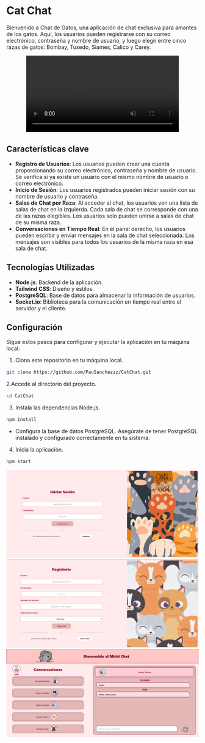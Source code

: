 # Cat Chat

Bienvenido a Chat de Gatos, una aplicación de chat exclusiva para amantes de los gatos. Aquí, los usuarios pueden registrarse con su correo electrónico, contraseña y nombre de usuario, y luego elegir entre cinco razas de gatos: Bombay, Tuxedo, Siames, Calico y Carey.

<div align="center">
  <video src="https://github.com/PauSanchezzz/CatChat/assets/122471751/c72860e3-fb27-4038-91a7-941cc3e3bf28" width="400" />
</div>

## Características clave

- **Registro de Usuarios**: Los usuarios pueden crear una cuenta proporcionando su correo electrónico, contraseña y nombre de usuario. Se verifica si ya existe un usuario con el mismo nombre de usuario o correo electrónico.
- **Inicio de Sesión**: Los usuarios registrados pueden iniciar sesión con su nombre de usuario y contraseña.
- **Salas de Chat por Raza**: Al acceder al chat, los usuarios ven una lista de salas de chat en la izquierda. Cada sala de chat se corresponde con una de las razas elegibles. Los usuarios solo pueden unirse a salas de chat de su misma raza.
- **Conversaciones en Tiempo Real**: En el panel derecho, los usuarios pueden escribir y enviar mensajes en la sala de chat seleccionada. Los mensajes son visibles para todos los usuarios de la misma raza en esa sala de chat.
  
## Tecnologías Utilizadas

- **Node.js**: Backend de la aplicación.
- **Tailwind CSS**: Diseño y estilos.
- **PostgreSQL**: Base de datos para almacenar la información de usuarios.
- **Socket.io**: Biblioteca para la comunicación en tiempo real entre el servidor y el cliente.

## Configuración

Sigue estos pasos para configurar y ejecutar la aplicación en tu máquina local:

1. Clona este repositorio en tu máquina local.

```bash
git clone https://github.com/PauSanchezzz/CatChat.git
```

2.Accede al directorio del proyecto.
```bash
cd CatChat
```

3. Instala las dependencias Node.js.
```bash
npm install
```

- Configura la base de datos PostgreSQL. Asegúrate de tener PostgreSQL instalado y configurado correctamente en tu sistema.
  
4. Inicia la aplicación.
```bash
npm start
```

![Imagen proyecto](/src/client/public/cat1.png)
![Imagen proyecto](/src/client/public/cat2.png)
![Imagen proyecto](/src/client/public/cat3.png)


